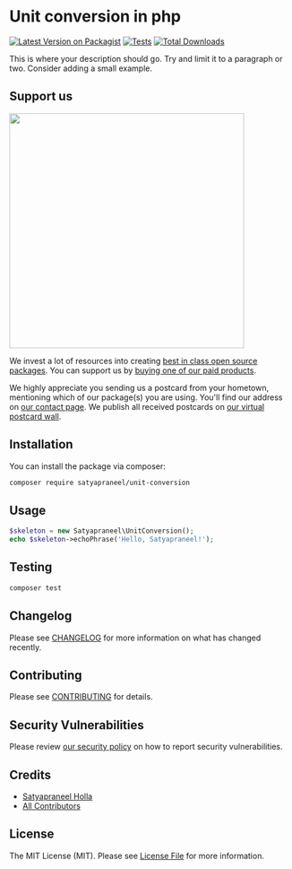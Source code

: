 # Unit conversion in php

[![Latest Version on Packagist](https://img.shields.io/packagist/v/satyapraneel/unit-conversion.svg?style=flat-square)](https://packagist.org/packages/satyapraneel/unit-conversion)
[![Tests](https://img.shields.io/github/actions/workflow/status/satyapraneel/unit-conversion/run-tests.yml?branch=main&label=tests&style=flat-square)](https://github.com/satyapraneel/unit-conversion/actions/workflows/run-tests.yml)
[![Total Downloads](https://img.shields.io/packagist/dt/satyapraneel/unit-conversion.svg?style=flat-square)](https://packagist.org/packages/satyapraneel/unit-conversion)

This is where your description should go. Try and limit it to a paragraph or two. Consider adding a small example.

## Support us

[<img src="https://github-ads.s3.eu-central-1.amazonaws.com/unit-conversion.jpg?t=1" width="419px" />](https://spatie.be/github-ad-click/unit-conversion)

We invest a lot of resources into creating [best in class open source packages](https://spatie.be/open-source). You can support us by [buying one of our paid products](https://spatie.be/open-source/support-us).

We highly appreciate you sending us a postcard from your hometown, mentioning which of our package(s) you are using. You'll find our address on [our contact page](https://spatie.be/about-us). We publish all received postcards on [our virtual postcard wall](https://spatie.be/open-source/postcards).

## Installation

You can install the package via composer:

```bash
composer require satyapraneel/unit-conversion
```

## Usage

```php
$skeleton = new Satyapraneel\UnitConversion();
echo $skeleton->echoPhrase('Hello, Satyapraneel!');
```

## Testing

```bash
composer test
```

## Changelog

Please see [CHANGELOG](CHANGELOG.md) for more information on what has changed recently.

## Contributing

Please see [CONTRIBUTING](https://github.com/spatie/.github/blob/main/CONTRIBUTING.md) for details.

## Security Vulnerabilities

Please review [our security policy](../../security/policy) on how to report security vulnerabilities.

## Credits

- [Satyapraneel Holla](https://github.com/satyapraneel)
- [All Contributors](../../contributors)

## License

The MIT License (MIT). Please see [License File](LICENSE.md) for more information.
